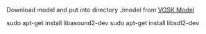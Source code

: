 Download model and put into directory ./model from [VOSK Model](https://alphacephei.com/vosk/models)

sudo apt-get install libasound2-dev
sudo apt-get install libsdl2-dev


